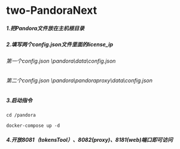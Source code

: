 # two-PandoraNext

##### 1.把Pandora文件放在主机根目录

##### 2.填写两个config.json文件里面的license_ip

###### 第一个config.json  \pandora\data\config.json

###### 第二个config.json \pandora\pandoraproxy\data\config.json

##### 3.启动指令
```
cd /pandora

docker-compose up -d
```
##### 4.开放8081（tokensTool）、8082(proxy)、8181(web)端口即可访问
